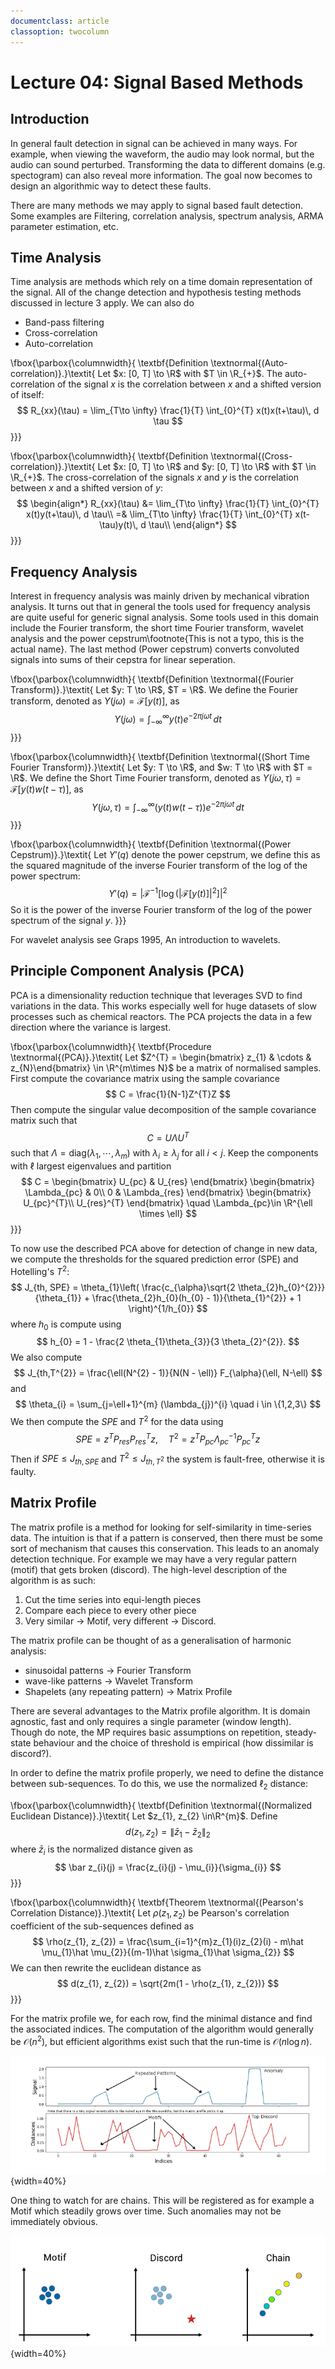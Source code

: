 ```yaml
---
documentclass: article
classoption: twocolumn
---
```


# Lecture 04: Signal Based Methods
## Introduction
In general fault detection in signal can be achieved in many ways. For example, when viewing the waveform, the audio may look normal, but the audio can sound perturbed. Transforming the data to different domains (e.g. spectogram) can also reveal more information. The goal now becomes to design an algorithmic way to detect these faults.

There are many methods we may apply to signal based fault detection. Some examples are Filtering, correlation analysis, spectrum analysis, ARMA parameter estimation, etc.

## Time Analysis
Time analysis are methods which rely on a time domain representation of the signal. All of the change detection and hypothesis testing methods discussed in lecture 3 apply. We can also do 

- Band-pass filtering
- Cross-correlation
- Auto-correlation


\fbox{\parbox{\columnwidth}{
\textbf{Definition \textnormal{(Auto-correlation)}.}\textit{
Let $x: [0, T] \to \R$ with $T \in \R_{+}$. The auto-correlation of the signal $x$ is the correlation between $x$ and a shifted version of itself:
$$
R_{xx}(\tau) = \lim_{T\to \infty} \frac{1}{T} \int_{0}^{T} x(t)x(t+\tau)\, d \tau
$$
}}}

\fbox{\parbox{\columnwidth}{
\textbf{Definition \textnormal{(Cross-correlation)}.}\textit{
Let $x: [0, T] \to \R$ and $y: [0, T] \to \R$ with $T \in \R_{+}$. The cross-correlation of the signals $x$ and $y$ is the correlation between $x$ and a shifted version of $y$:
$$
\begin{align*}
R_{xx}(\tau) &= \lim_{T\to \infty} \frac{1}{T} \int_{0}^{T} x(t)y(t+\tau)\, d \tau\\
=& \lim_{T\to \infty} \frac{1}{T} \int_{0}^{T} x(t-\tau)y(t)\, d \tau\\
\end{align*}
$$
}}}


## Frequency Analysis
Interest in frequency analysis was mainly driven by mechanical vibration analysis. It turns out that in general the tools used for frequency analysis are quite useful for generic signal analysis. Some tools used in this domain include the Fourier transform, the short time Fourier transform, wavelet analysis and the power cepstrum\footnote{This is not a typo, this is the actual name}. The last method (Power cepstrum) converts convoluted signals into sums of their cepstra for linear seperation.

\fbox{\parbox{\columnwidth}{
\textbf{Definition \textnormal{(Fourier Transform)}.}\textit{
Let $y: T \to \R$, $T = \R$. We define the Fourier transform, denoted as $Y(j\omega) = \mathcal{F}[y(t)]$, as
$$
Y(j \omega) = \int_{-\infty}^{\infty} y(t)e^{-2\pi j \omega t}\, dt
$$
}}}

\fbox{\parbox{\columnwidth}{
\textbf{Definition \textnormal{(Short Time Fourier Transform)}.}\textit{
Let $y: T \to \R$, and $w: T \to \R$ with $T = \R$. We define the Short Time Fourier transform, denoted as $Y(j\omega, \tau) = \mathcal{F}[y(t)w(t-\tau)]$, as
$$
Y(j \omega, \tau) = \int_{-\infty}^{\infty} (y(t)w(t-\tau))e^{-2\pi j \omega t}\, dt
$$
}}}

\fbox{\parbox{\columnwidth}{
\textbf{Definition \textnormal{(Power Cepstrum)}.}\textit{
Let $Y'(q)$ denote the power cepstrum, we define this as the squared magnitude of the inverse Fourier transform of the log of the power spectrum:
$$
Y'(q) = |\mathcal{F}^{-1}[\log(|\mathcal{F}[y(t)]|^2]|^2
$$
So it is the power of the inverse Fourier transform of the log of the power spectrum of the signal $y$.
}}}

For wavelet analysis see Graps 1995, An introduction to wavelets.


## Principle Component Analysis (PCA)
PCA is a dimensionality reduction technique that leverages SVD to find variations in the data. This works especially well for huge datasets of slow processes such as chemical reactors. The PCA projects the data in a few direction where the variance is largest. 

\fbox{\parbox{\columnwidth}{
\textbf{Procedure \textnormal{(PCA)}.}\textit{
Let $Z^{T} = \begin{bmatrix} z_{1} & \cdots & z_{N}\end{bmatrix} \in \R^{m\times N}$ be a matrix of normalised samples. First compute the covariance matrix using the sample covariance
$$
C = \frac{1}{N-1}Z^{T}Z
$$
Then compute the singular value decomposition of the sample covariance matrix such that 
$$
C = U \Lambda U^{T}
$$
such that $\Lambda = \text{diag}(\lambda_{1}, \cdots , \lambda_{m})$ with $\lambda_{i} \geq \lambda_{j}$ for all $i < j$. Keep the components with $\ell$ largest eigenvalues and partition
$$
C =
\begin{bmatrix}
    U_{pc} & U_{res}
\end{bmatrix} 
\begin{bmatrix}
    \Lambda_{pc} & 0\\
    0 & \Lambda_{res}
\end{bmatrix}
\begin{bmatrix}
    U_{pc}^{T}\\ U_{res}^{T}
\end{bmatrix}  \quad \Lambda_{pc}\in \R^{\ell \times \ell}
$$
}}}


To now use the described PCA above for detection of change in new data, we compute the thresholds for the squared prediction error (SPE) and Hotelling's $T^{2}$:
$$
J_{th, SPE} = \theta_{1}\left(
\frac{c_{\alpha}\sqrt{2 \theta_{2}h_{0}^{2}}}{\theta_{1}} + \frac{\theta_{2}h_{0}(h_{0} - 1)}{\theta_{1}^{2}} + 1
\right)^{1/h_{0}}
$$
where $h_{0}$ is compute using 
$$
h_{0} = 1 - \frac{2 \theta_{1}\theta_{3}}{3 \theta_{2}^{2}}.
$$
We also compute 
$$
J_{th,T^{2}} = \frac{\ell(N^{2} - 1)}{N(N - \ell)} F_{\alpha}(\ell, N-\ell)
$$
and 
$$
\theta_{i} = \sum_{j=\ell+1}^{m} (\lambda_{j})^{i} \quad i \in \{1,2,3\}
$$
We then compute the $SPE$ and $T^{2}$ for the data using 
$$
SPE = z^{T}P_{res}P^{T}_{res}z,\quad
T^{2} = z^{T}P_{pc}\Lambda_{pc}^{-1}P_{pc}^{T}z
$$
Then if $SPE \leq J_{th,SPE}$ and $T^{2}\leq J_{th,T^{2}}$ the system is fault-free, otherwise it is faulty.

## Matrix Profile
The matrix profile is a method for looking for self-similarity in time-series data. The intuition is that if a pattern is conserved, then there must be some sort of mechanism that causes this conservation. This leads to an anomaly detection technique. For example we may have a very regular pattern (motif) that gets broken (discord). The high-level description of the algorithm is as such:

1. Cut the time series into equi-length pieces
2. Compare each piece to every other piece
3. Very similar &rarr; Motif, very different &rarr; Discord.


The matrix profile can be thought of as a generalisation of harmonic analysis:

- sinusoidal patterns &rarr; Fourier Transform
- wave-like patterns &rarr; Wavelet Transform
- Shapelets (any repeating pattern) &rarr; Matrix Profile

There are several advantages to the Matrix profile algorithm. It is domain agnostic, fast and only requires a single parameter (window length). Though do note, the MP requires basic assumptions on repetition, steady-state behaviour and the choice of threshold is empirical (how dissimilar is discord?).

In order to define the matrix profile properly, we need to define the distance between sub-sequences. To do this, we use the normalized $\ell_{2}$ distance:

\fbox{\parbox{\columnwidth}{
\textbf{Definition \textnormal{(Normalized Euclidean Distance)}.}\textit{
Let $z_{1}, z_{2} \in\R^{m}$. Define 
$$
d(z_{1}, z_{2}) = \|\bar z_{1} - \bar z_{2}\|_2
$$
where $\bar z_{i}$ is the normalized distance given as
$$
\bar z_{i}(j) = \frac{z_{i}(j) - \mu_{i}}{\sigma_{i}}
$$
}}}

\fbox{\parbox{\columnwidth}{
\textbf{Theorem \textnormal{(Pearson's Correlation Distance)}.}\textit{
Let $\rho(z_{1}, z_{2})$ be Pearson's correlation coefficient of the sub-sequences defined as
$$
\rho(z_{1}, z_{2}) = \frac{\sum_{i=1}^{m}z_{1}(i)z_{2}(i) - m\hat \mu_{1}\hat \mu_{2}}{(m-1)\hat \sigma_{1}\hat \sigma_{2}}
$$
We can then rewrite the euclidean distance as
$$
d(z_{1}, z_{2}) = \sqrt{2m(1 - \rho(z_{1}, z_{2})}
$$
}}}

For the matrix profile we, for each row, find the minimal distance and find the associated indices. The computation of the algorithm would generally be $\mathcal{O}(n^{2})$, but efficient algorithms exist such that the run-time is $\mathcal{O}(n\log n)$. 

![Example of a matrix profile](images/04-matrix-profile-example.png){width=40%}


One thing to watch for are chains. This will be registered as for example a Motif which steadily grows over time. Such anomalies may not be immediately obvious.

![Example of a Motif, Discord and Chain in data](images/04-matrix-profile-example-2.png){width=40%}

